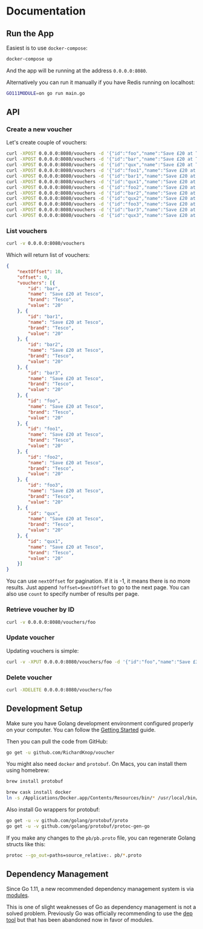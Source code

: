 # Documentation

## Run the App

Easiest is to use `docker-compose`:

```sh
docker-compose up
```

And the app will be running at the address `0.0.0.0:8080`.

Alternatively you can run it manually if you have Redis running on localhost:

```sh
GO111MODULE=on go run main.go
```

## API

### Create a new voucher

Let's create couple of vouchers:

```sh
curl -XPOST 0.0.0.0:8080/vouchers -d '{"id":"foo","name":"Save £20 at Tesco","brand": "Tesco","value": "20"}'
curl -XPOST 0.0.0.0:8080/vouchers -d '{"id":"bar","name":"Save £20 at Tesco","brand": "Tesco","value": "20"}'
curl -XPOST 0.0.0.0:8080/vouchers -d '{"id":"qux","name":"Save £20 at Tesco","brand": "Tesco","value": "20"}'
curl -XPOST 0.0.0.0:8080/vouchers -d '{"id":"foo1","name":"Save £20 at Tesco","brand": "Tesco","value": "20"}'
curl -XPOST 0.0.0.0:8080/vouchers -d '{"id":"bar1","name":"Save £20 at Tesco","brand": "Tesco","value": "20"}'
curl -XPOST 0.0.0.0:8080/vouchers -d '{"id":"qux1","name":"Save £20 at Tesco","brand": "Tesco","value": "20"}'
curl -XPOST 0.0.0.0:8080/vouchers -d '{"id":"foo2","name":"Save £20 at Tesco","brand": "Tesco","value": "20"}'
curl -XPOST 0.0.0.0:8080/vouchers -d '{"id":"bar2","name":"Save £20 at Tesco","brand": "Tesco","value": "20"}'
curl -XPOST 0.0.0.0:8080/vouchers -d '{"id":"qux2","name":"Save £20 at Tesco","brand": "Tesco","value": "20"}'
curl -XPOST 0.0.0.0:8080/vouchers -d '{"id":"foo3","name":"Save £20 at Tesco","brand": "Tesco","value": "20"}'
curl -XPOST 0.0.0.0:8080/vouchers -d '{"id":"bar3","name":"Save £20 at Tesco","brand": "Tesco","value": "20"}'
curl -XPOST 0.0.0.0:8080/vouchers -d '{"id":"qux3","name":"Save £20 at Tesco","brand": "Tesco","value": "20"}'
```

### List vouchers

```sh
curl -v 0.0.0.0:8080/vouchers
```

Which will return list of vouchers:

```json
{
	"nextOffset": 10,
	"offset": 0,
	"vouchers": [{
		"id": "bar",
		"name": "Save £20 at Tesco",
		"brand": "Tesco",
		"value": "20"
	}, {
		"id": "bar1",
		"name": "Save £20 at Tesco",
		"brand": "Tesco",
		"value": "20"
	}, {
		"id": "bar2",
		"name": "Save £20 at Tesco",
		"brand": "Tesco",
		"value": "20"
	}, {
		"id": "bar3",
		"name": "Save £20 at Tesco",
		"brand": "Tesco",
		"value": "20"
	}, {
		"id": "foo",
		"name": "Save £20 at Tesco",
		"brand": "Tesco",
		"value": "20"
	}, {
		"id": "foo1",
		"name": "Save £20 at Tesco",
		"brand": "Tesco",
		"value": "20"
	}, {
		"id": "foo2",
		"name": "Save £20 at Tesco",
		"brand": "Tesco",
		"value": "20"
	}, {
		"id": "foo3",
		"name": "Save £20 at Tesco",
		"brand": "Tesco",
		"value": "20"
	}, {
		"id": "qux",
		"name": "Save £20 at Tesco",
		"brand": "Tesco",
		"value": "20"
	}, {
		"id": "qux1",
		"name": "Save £20 at Tesco",
		"brand": "Tesco",
		"value": "20"
	}]
}
```

You can use `nextOffset` for pagination. If it is -1, it means there is no more results. Just append `?offset=$nextOffset` to go to the next page. You can also use `count` to specify number of results per page.

### Retrieve voucher by ID

```sh
curl -v 0.0.0.0:8080/vouchers/foo
```

### Update voucher

Updating vouchers is simple:

```sh
curl -v -XPUT 0.0.0.0:8080/vouchers/foo -d '{"id":"foo","name":"Save £30 at Tesco","brand": "Tesco","value": "30"}'
```

### Delete voucher 

```sh
curl -XDELETE 0.0.0.0:8080/vouchers/foo
```

## Development Setup

Make sure you have Golang development environment configured properly on your computer. You can follow the [Getting Started](https://golang.org/doc/install) guide.

Then you can pull the code from GitHub:

```sh
go get -u github.com/RichardKnop/voucher
```

You might also need `docker` and `protobuf`. On Macs, you can install them using homebrew:

```sh
brew install protobuf

brew cask install docker
ln -s /Applications/Docker.app/Contents/Resources/bin/* /usr/local/bin/
```

Also install Go wrappers for protobuf:

```sh
go get -u -v github.com/golang/protobuf/proto
go get -u -v github.com/golang/protobuf/protoc-gen-go
```

If you make any changes to the `pb/pb.proto` file, you can regenerate Golang structs like this:

```sh
protoc --go_out=paths=source_relative:. pb/*.proto
```

## Dependency Management

Since Go 1.11, a new recommended dependency management system is via [modules](https://github.com/golang/go/wiki/Modules).

This is one of slight weaknesses of Go as dependency management is not a solved problem. Previously Go was officially recommending to use the [dep tool](https://github.com/golang/dep) but that has been abandoned now in favor of modules.
